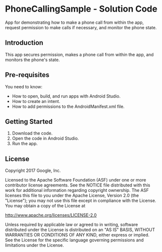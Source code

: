 PhoneCallingSample - Solution Code
==================================

App for demonstrating how to make a phone call from within the app, request
permission to make calls if necessary, and monitor the phone state.

Introduction
------------

This app secures permission, makes a phone call from within the app,
and monitors the phone's state.

Pre-requisites
--------------

You need to know:
- How to open, build, and run apps with Android Studio.
- How to create an intent.
- How to add permissions to the AndroidManifest.xml file.

Getting Started
---------------

1. Download the code.
2. Open the code in Android Studio.
3. Run the app.


License
-------

Copyright 2017 Google, Inc.

Licensed to the Apache Software Foundation (ASF) under one or more contributor
license agreements.  See the NOTICE file distributed with this work for
additional information regarding copyright ownership.  The ASF licenses this
file to you under the Apache License, Version 2.0 (the "License"); you may not
use this file except in compliance with the License.  You may obtain a copy of
the License at

  http://www.apache.org/licenses/LICENSE-2.0

Unless required by applicable law or agreed to in writing, software
distributed under the License is distributed on an "AS IS" BASIS, WITHOUT
WARRANTIES OR CONDITIONS OF ANY KIND, either express or implied.  See the
License for the specific language governing permissions and limitations under
the License.
